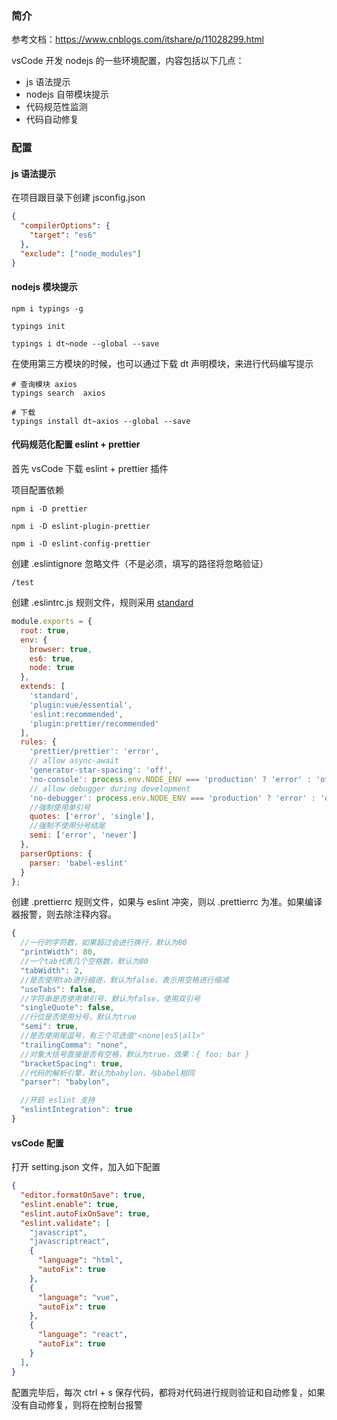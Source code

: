 ### 简介
参考文档：https://www.cnblogs.com/itshare/p/11028299.html

vsCode 开发 nodejs 的一些环境配置，内容包括以下几点：
- js 语法提示
- nodejs 自带模块提示
- 代码规范性监测
- 代码自动修复

### 配置
#### js 语法提示
在项目跟目录下创建 jsconfig.json
```json
{
  "compilerOptions": {
    "target": "es6"
  },
  "exclude": ["node_modules"]
}
```

#### nodejs 模块提示
```shell
npm i typings -g

typings init

typings i dt~node --global --save
```

在使用第三方模块的时候，也可以通过下载 dt 声明模块，来进行代码编写提示
```shell
# 查询模块 axios
typings search  axios

# 下载
typings install dt~axios --global --save
```

#### 代码规范化配置 eslint + prettier
首先 vsCode 下载  eslint + prettier 插件

项目配置依赖
```shell
npm i -D prettier

npm i -D eslint-plugin-prettier

npm i -D eslint-config-prettier
```

创建 .eslintignore 忽略文件（不是必须，填写的路径将忽略验证）
```
/test
```

创建 .eslintrc.js 规则文件，规则采用 [standard](https://standardjs.com/readme-zhcn.html)
```js
module.exports = {
  root: true,
  env: {
    browser: true,
    es6: true,
    node: true
  },
  extends: [
    'standard',
    'plugin:vue/essential',
    'eslint:recommended',
    'plugin:prettier/recommended'
  ],
  rules: {
    'prettier/prettier': 'error',
    // allow async-await
    'generator-star-spacing': 'off',
    'no-console': process.env.NODE_ENV === 'production' ? 'error' : 'off',
    // allow debugger during development
    'no-debugger': process.env.NODE_ENV === 'production' ? 'error' : 'off',
    //强制使用单引号
    quotes: ['error', 'single'],
    //强制不使用分号结尾
    semi: ['error', 'never']
  },
  parserOptions: {
    parser: 'babel-eslint'
  }
};
```

创建 .prettierrc 规则文件，如果与 eslint 冲突，则以 .prettierrc 为准。如果编译器报警，则去除注释内容。
```js
{
  //一行的字符数，如果超过会进行换行，默认为80
  "printWidth": 80, 
  //一个tab代表几个空格数，默认为80
  "tabWidth": 2, 
  //是否使用tab进行缩进，默认为false，表示用空格进行缩减
  "useTabs": false, 
  //字符串是否使用单引号，默认为false，使用双引号
  "singleQuote": false, 
  //行位是否使用分号，默认为true
  "semi": true, 
  //是否使用尾逗号，有三个可选值"<none|es5|all>"
  "trailingComma": "none", 
  //对象大括号直接是否有空格，默认为true，效果：{ foo: bar }
  "bracketSpacing": true, 
  //代码的解析引擎，默认为babylon，与babel相同
  "parser": "babylon", 

  //开启 eslint 支持
  "eslintIntegration": true
}
```

#### vsCode 配置
打开 setting.json 文件，加入如下配置
```json
{
  "editor.formatOnSave": true,
  "eslint.enable": true,
  "eslint.autoFixOnSave": true,
  "eslint.validate": [
    "javascript",
    "javascriptreact",
    {
      "language": "html",
      "autoFix": true
    },
    {
      "language": "vue",
      "autoFix": true
    },
    {
      "language": "react",
      "autoFix": true
    }
  ],
}
```

配置完毕后，每次 ctrl + s 保存代码，都将对代码进行规则验证和自动修复，如果没有自动修复，则将在控制台报警